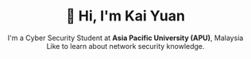 <h1 align="center">👋 Hi, I'm Kai Yuan</h1>

<p align="center">
  I'm a Cyber Security Student at <strong>Asia Pacific University (APU)</strong>, Malaysia<br>
  Like to learn about network security knowledge.<br>
  
</p>

